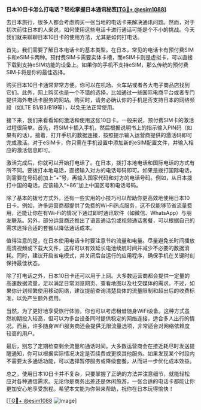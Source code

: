 **日本10日卡怎么打电话？轻松掌握日本通讯秘笈[[TG💪+ @esim1088](https://t.me/s/esim1088)]**

去日本旅行，很多人都会考虑购买一张当地的电话卡来解决通讯问题。然而，对于初次前往日本的人来说，如何使用这些电话卡进行通话可能是个不小的挑战。今天我们就来聊聊日本10日卡的使用方法，尤其是如何打电话。

首先，我们需要了解日本电话卡的基本类型。在日本，常见的电话卡有预付费SIM卡和eSIM卡两种。预付费SIM卡需要实体卡槽，而eSIM卡则是虚拟卡，可以直接下载到支持eSIM功能的设备上。如果你的手机不支持eSIM，那么传统的预付费SIM卡将是你的最佳选择。

购买日本10日卡通常非常方便。你可以在机场、火车站或者各大电子商品店找到它们。此外，网上购买也是一个不错的选择，比如通过一些国际电商平台或者专门提供海外电话卡服务的网站。购买时，请务必确认你的手机是否支持日本的网络频段（如LTE B1/B3/B19等），以免无法正常使用。

接下来，我们来看看如何激活和使用这张10日卡。一般来说，预付费SIM卡的激活过程很简单。首先，将SIM卡插入手机，然后根据说明书上的指示输入PIN码（如果有的话）。接着，打开手机的数据连接，按照提示输入运营商提供的激活码即可完成激活。对于eSIM卡，你只需在手机设置中添加新的eSIM配置文件，并输入相应的激活信息即可。

激活完成后，你就可以开始打电话了。在日本，拨打本地电话和国际电话的方式有所不同。要拨打本地电话，直接输入对方的电话号码即可。如果是拨打国际电话，则需要在号码前加上“+”号，再输入国家代码和对方的电话号码。例如，从日本拨打中国的电话，应该输入“+86”加上中国区号和电话号码。

除了基本的拨号方式外，还有一些实用的小技巧可以帮助你更高效地使用日本10日卡。例如，许多运营商都提供了免费的Wi-Fi热点服务，这不仅能够节省流量费用，还能让你在有Wi-Fi的情况下通过即时通讯软件（如微信、WhatsApp）与朋友联系。另外，部分运营商还推出了语音通话包或视频通话套餐，可以根据自己的需求选择合适的套餐以降低通话成本。

值得注意的是，在日本使用电话卡时要注意节约流量和电量。尽量避免长时间播放高清视频或下载大文件，这样可以有效延长电池续航时间并减少不必要的数据消耗。同时，建议开启省电模式，并关闭后台运行的应用程序，确保手机在关键时刻保持最佳状态。

除了打电话之外，日本10日卡还可以用于上网。大多数运营商都会提供一定量的高速数据流量，足以满足日常浏览网页、查看地图以及社交媒体的需求。不过，如果你计划频繁使用移动网络，建议提前查询清楚具体的流量限制和超出后的收费标准，以免产生额外费用。

当然，为了更好地享受旅行体验，你也可以考虑租借随身WiFi设备。这种方式虽然初期投入较高，但可以为多台设备同时提供稳定的网络连接，适合多人出行的情况。而且，许多随身WiFi服务商还会提供无限流量选项，非常适合对网络依赖度较高的用户。

最后，别忘了定期检查剩余流量和通话时间。大多数运营商会在接近耗尽时发送提醒通知，你可以根据实际情况决定是否续费或更换其他服务。如果发现某个时段内不需要太多通话功能，可以选择暂停服务或降级套餐，从而进一步优化成本效益。

总之，使用日本10日卡并不复杂，只要掌握了正确的方法并注意细节，就能轻松应对各种通信需求。无论你是商务出差还是休闲旅游，一张合适的电话卡都能让你更加安心地享受旅程。希望本文能为你带来帮助，祝你在日本玩得愉快！

[[TG💪+ @esim1088](https://t.me/s/esim1088) ![Image](https://i.postimg.cc/4NQfJmqS/Snipaste-2025-05-13-00-14-12.png)]